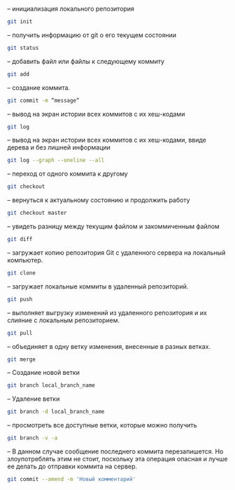 – инициализация локального репозитория
```sh
git init 
```
– получить информацию от git о его текущем состоянии
```sh
git status 
```
– добавить файл или файлы к следующему коммиту
```sh
git add 
```
– создание коммита.
```sh
git commit -m “message” 
```
– вывод на экран истории всех коммитов с их хеш-кодами
```sh
git log 
```
– вывод на экран истории всех коммитов с их хеш-кодами, ввиде дерева и без лишней информации
```sh
git log --graph --oneline --all
```
– переход от одного коммита к другому
```sh
git checkout 
```
– вернуться к актуальному состоянию и продолжить работу
```sh
git checkout master 
```
– увидеть разницу между текущим файлом и закоммиченным файлом
```sh
git diff 
```
– загружает копию репозитория Git с удаленного сервера на локальный компьютер.
```sh
git clone
```
– загружает локальные коммиты в удаленный репозиторий.
```sh
git push
```
– выполняет выгрузку изменений из удаленного репозитория и их слияние с локальным репозиторием.
```sh
git pull
```
– объединяет в одну ветку изменения, внесенные в разных ветках.
```sh
git merge
```
– Создание новой ветки
```sh
git branch local_branch_name
```
– Удаление ветки 
```sh
git branch -d local_branch_name
```
– просмотреть все доступные ветки, которые можно получить
```sh
git branch -v -a
```
– В данном случае сообщение последнего коммита перезапишется. Но злоупотреблять этим не стоит, поскольку эта операция опасная и лучше ее делать до отправки коммита на сервер.
```sh
git commit --amend -m 'Новый комментарий'
```
